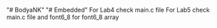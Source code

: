 "# BodyaNK" 
"# Embedded" 
For Lab4 check main.c file
For Lab5 check main.c file and font6_8 for font6_8 array
